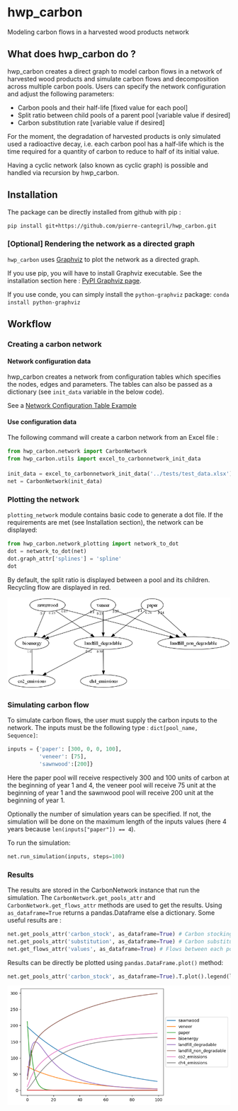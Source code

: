 # hwp_carbon

Modeling carbon flows in a harvested wood products network

## What does hwp_carbon do ? 

hwp_carbon creates a direct graph to model carbon flows in a network of harvested wood products and 
simulate carbon flows and decomposition across multiple carbon pools. Users can specify the network 
configuration and adjust the following parameters:
* Carbon pools and their half-life [fixed value for each pool]
* Split ratio between child pools of a parent pool [variable value if desired]
* Carbon substitution rate [variable value if desired]

For the moment, the degradation of harvested products is only simulated used a radioactive decay, i.e. each carbon pool has 
a half-life which is the time required for a quantity of carbon to reduce to half of its initial value.

Having a cyclic network (also known as cyclic graph) is possible and handled via recursion by hwp_carbon.

## Installation
The package can be directly installed from github with pip : 
```bash
pip install git+https://github.com/pierre-cantegril/hwp_carbon.git
```

### [Optional] Rendering the network as a directed graph
`hwp_carbon` uses [Graphviz](https://www.graphviz.org/) to plot the network as a directed graph. 

If you use pip, you will have to install Graphviz executable. See the installation section here : 
[PyPI Graphviz page](https://pypi.org/project/graphviz/).

If you use conde, you can simply install the `python-graphviz` package:
`conda install python-graphviz`

## Workflow
### Creating a carbon network
#### Network configuration data
hwp_carbon creates a network from configuration tables which specifies the nodes, edges and parameters. 
The tables can also be passed as a dictionary (see `init_data` variable in the below code).

See a [Network Configuration Table Example](./tests/test_data.xlsx)

#### Use configuration data

The following command will create a carbon network from an Excel file :

```python
from hwp_carbon.network import CarbonNetwork
from hwp_carbon.utils import excel_to_carbonnetwork_init_data

init_data = excel_to_carbonnetwork_init_data('../tests/test_data.xlsx')
net = CarbonNetwork(init_data)
```
### Plotting the network
`plotting_network` module contains basic code to generate a dot file. If the requirements are met 
(see Installation section), the network can be displayed:
```python
from hwp_carbon.network_plotting import network_to_dot
dot = network_to_dot(net)
dot.graph_attr['splines'] = 'spline'
dot
```
By default, the split ratio is displayed between a pool and its children. Recycling flow are displayed in red.

![Carbon Network Plot example](./readme_images/test_data.png)

### Simulating carbon flow
To simulate carbon flows, the user must supply the carbon inputs to the network. The inputs must be the following type :
`dict[pool_name, Sequence]`:
```python
inputs = {'paper': [300, 0, 0, 100], 
          'veneer': [75], 
          'sawnwood':[200]}
```
Here the paper pool will receive respectively 300 and 100 units of carbon at the beginning of year 1 and 4, the veneer 
pool will receive 75 unit at the beginning of year 1 and the sawnwood pool will receive 200 unit at the beginning of year 1.

Optionally the number of simulation years can be specified. If not, the simulation will be done on the maximum length
of the inputs values (here 4 years because `len(inputs["paper"]) == 4`).

To run the simulation:
```python
net.run_simulation(inputs, steps=100)
```

### Results
The results are stored in the CarbonNetwork instance that run the simulation.
The `CarbonNetwork.get_pools_attr` and `CarbonNetwork.get_flows_attr` methods are used to get the results. 
Using `as_dataframe=True` returns a pandas.Dataframe else a dictionary.
Some useful results are :
```python
net.get_pools_attr('carbon_stock', as_dataframe=True) # Carbon stocking for each pool each year
net.get_pools_attr('substitution', as_dataframe=True) # Carbon substituion for each pool each year
net.get_flows_attr('values', as_dataframe=True) # Flows between each pools for each year
```

Results can be directly be plotted using `pandas.DataFrame.plot()` method:
```python
net.get_pools_attr('carbon_stock', as_dataframe=True).T.plot().legend(loc='center left', bbox_to_anchor=(1, 0.5))
```
![Carbon Network Plot example](./readme_images/test_results_carbon_stocks.png)
